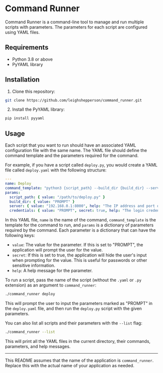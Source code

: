 # Command Runner

Command Runner is a command-line tool to manage and run multiple scripts with parameters. The parameters for each script are configured using YAML files.

## Requirements

- Python 3.8 or above
- PyYAML library

## Installation

1. Clone this repository:

```bash
git clone https://github.com/leighshepperson/command_runner.git
```

2. Install the PyYAML library:

```bash
pip install pyyaml
```

## Usage

Each script that you want to run should have an associated YAML configuration file with the same name. The YAML file should define the command template and the parameters required for the command. 

For example, if you have a script called `deploy.py`, you would create a YAML file called `deploy.yaml` with the following structure:

```yaml
---
name: Deploy
command_template: "python3 {script_path} --build_dir {build_dir} --server {server} --credentials {credentials}"
params:
  script_path: { value: "/path/to/deploy.py" }
  build_dir: { value: "PROMPT" }
  server: { value: "192.168.0.1:8000", help: "The IP address and port of the server." }
  credentials: { value: "PROMPT", secret: true, help: "The login credentials for the server." }
```

In this YAML file, `name` is the name of the command, `command_template` is the template for the command to run, and `params` is a dictionary of parameters required by the command. Each parameter is a dictionary that can have the following keys:

- `value`: The value for the parameter. If this is set to "PROMPT", the application will prompt the user for the value.
- `secret`: If this is set to true, the application will hide the user's input when prompting for the value. This is useful for passwords or other sensitive information.
- `help`: A help message for the parameter.

To run a script, pass the name of the script (without the `.yaml` or `.py` extension) as an argument to `command_runner`:

```bash
./command_runner deploy
```

This will prompt the user to input the parameters marked as "PROMPT" in the `deploy.yaml` file, and then run the `deploy.py` script with the given parameters.

You can also list all scripts and their parameters with the `--list` flag:

```bash
./command_runner --list
```

This will print all the YAML files in the current directory, their commands, parameters, and help messages.

---

This README assumes that the name of the application is `command_runner`. Replace this with the actual name of your application as needed.
